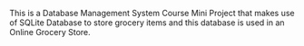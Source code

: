 This is a Database Management System Course Mini Project that makes use of SQLite Database to store grocery items and this database is used in an Online Grocery Store.
